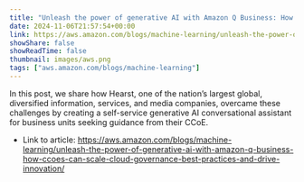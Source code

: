 ```yaml
---
title: "Unleash the power of generative AI with Amazon Q Business: How CCoEs can scale cloud governance best practices and drive innovation"
date: 2024-11-06T21:57:54+00:00
link: https://aws.amazon.com/blogs/machine-learning/unleash-the-power-of-generative-ai-with-amazon-q-business-how-ccoes-can-scale-cloud-governance-best-practices-and-drive-innovation/
showShare: false
showReadTime: false
thumbnail: images/aws.png
tags: ["aws.amazon.com/blogs/machine-learning"]
---
```

In this post, we share how Hearst, one of the nation’s largest global, diversified information, services, and media companies, overcame these challenges by creating a self-service generative AI conversational assistant for business units seeking guidance from their CCoE.

- Link to article: https://aws.amazon.com/blogs/machine-learning/unleash-the-power-of-generative-ai-with-amazon-q-business-how-ccoes-can-scale-cloud-governance-best-practices-and-drive-innovation/